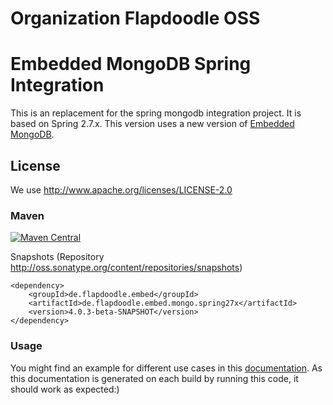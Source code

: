 # Organization Flapdoodle OSS

# Embedded MongoDB Spring Integration

This is an replacement for the spring mongodb integration project. It is based on Spring 2.7.x. This version uses a
new version of [Embedded MongoDB](https://github.com/flapdoodle-oss/de.flapdoodle.embed.mongo/tree/embed-mongo-4.x).

## License

We use http://www.apache.org/licenses/LICENSE-2.0

### Maven

[![Maven Central](https://img.shields.io/maven-central/v/de.flapdoodle.embed/de.flapdoodle.embed.mongo.spring27x.svg)](https://maven-badges.herokuapp.com/maven-central/de.flapdoodle.embed/de.flapdoodle.embed.mongo.spring27x)

Snapshots (Repository http://oss.sonatype.org/content/repositories/snapshots)

	<dependency>
		<groupId>de.flapdoodle.embed</groupId>
		<artifactId>de.flapdoodle.embed.mongo.spring27x</artifactId>
		<version>4.0.3-beta-SNAPSHOT</version>
	</dependency>

### Usage

You might find an example for different use cases in this [documentation](HowTo.md). As this documentation is generated
on each build by running this code, it should work as expected:)


